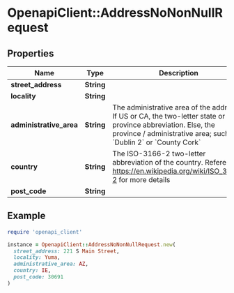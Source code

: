 # OpenapiClient::AddressNoNonNullRequest

## Properties

| Name | Type | Description | Notes |
| ---- | ---- | ----------- | ----- |
| **street_address** | **String** |  |  |
| **locality** | **String** |  |  |
| **administrative_area** | **String** | The administrative area of the address. If US or CA, the two-letter state or province abbreviation. Else, the province / administrative area; such as, &#x60;Dublin 2&#x60; or &#x60;County Cork&#x60;  |  |
| **country** | **String** | The ISO-3166-2 two-letter abbreviation of the country. Reference https://en.wikipedia.org/wiki/ISO_3166-2 for more details  |  |
| **post_code** | **String** |  |  |

## Example

```ruby
require 'openapi_client'

instance = OpenapiClient::AddressNoNonNullRequest.new(
  street_address: 221 S Main Street,
  locality: Yuma,
  administrative_area: AZ,
  country: IE,
  post_code: 30691
)
```

